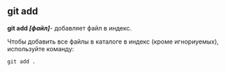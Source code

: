 ## git add

**git add *[файл]***- добавляет файл в индекс.

Чтобы добавить все файлы в каталоге в индекс (кроме игнориуемых), используйте команду: 
~~~bash=
git add .
~~~
